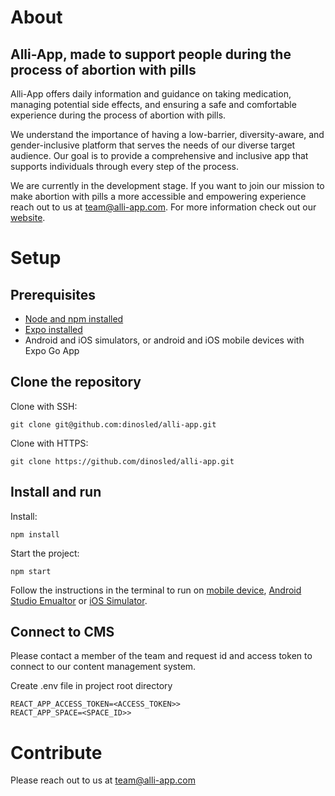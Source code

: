# About
## Alli-App, made to support people during the process of abortion with pills
Alli-App offers daily information and guidance on taking medication, managing potential side effects, and ensuring a safe and comfortable experience during the process of abortion with pills.

We understand the importance of having a low-barrier, diversity-aware, and gender-inclusive platform that serves the needs of our diverse target audience. Our goal is to provide a comprehensive and inclusive app that supports individuals through every step of the process.

We are currently in the development stage. If you want to join our mission to make abortion with pills a more accessible and empowering experience reach out to us at team@alli-app.com.  For more information check out our [website](https://alli-app.com/).


# Setup
## Prerequisites
* [Node and npm installed](https://docs.npmjs.com/downloading-and-installing-node-js-and-npm)
* [Expo installed](https://www.npmjs.com/package/expo)
* Android and iOS simulators, or android and iOS mobile devices with Expo Go App 

## Clone the repository
Clone with SSH:

    git clone git@github.com:dinosled/alli-app.git

Clone with HTTPS:

    git clone https://github.com/dinosled/alli-app.git

##  Install and run
Install:

    npm install
    
Start the project:

    npm start

Follow the instructions in the terminal to run on [mobile device](https://docs.expo.dev/workflow/run-on-device/), [Android Studio Emualtor](https://docs.expo.dev/workflow/android-studio-emulator/) or [iOS Simulator](https://docs.expo.dev/workflow/ios-simulator/).

## Connect to CMS
Please contact a member of the team and request id and access token to connect to our content management system.

Create .env file in project root directory


    REACT_APP_ACCESS_TOKEN=<ACCESS_TOKEN>>
    REACT_APP_SPACE=<SPACE_ID>>
    

# Contribute
Please reach out to us at team@alli-app.com




